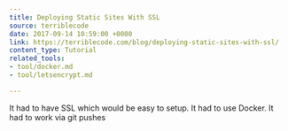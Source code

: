 ```yaml
---
title: Deploying Static Sites With SSL
source: terriblecode
date: 2017-09-14 10:59:00 +0000
link: https://terriblecode.com/blog/deploying-static-sites-with-ssl/
content_type: Tutorial
related_tools:
- tool/docker.md
- tool/letsencrypt.md

---
```

It had to have SSL which would be easy to setup. It had to use Docker. It had to work via git pushes
